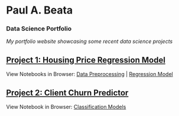 # Paul A. Beata

### Data Science Portfolio

_My portfolio website showcasing some recent data science projects_


## [Project 1: Housing Price Regression Model](https://github.com/pbeata/housing_price_model)

View Notebooks in Browser: [Data Preprocessing](projects/housing_data_preprocessing.html) \| [Regression Model](projects/housing_data_regression.html)

## [Project 2: Client Churn Predictor](https://github.com/pbeata/client_churn_predictor)

View Notebook in Browser: [Classification Models](projects/client_churn_model.html)
